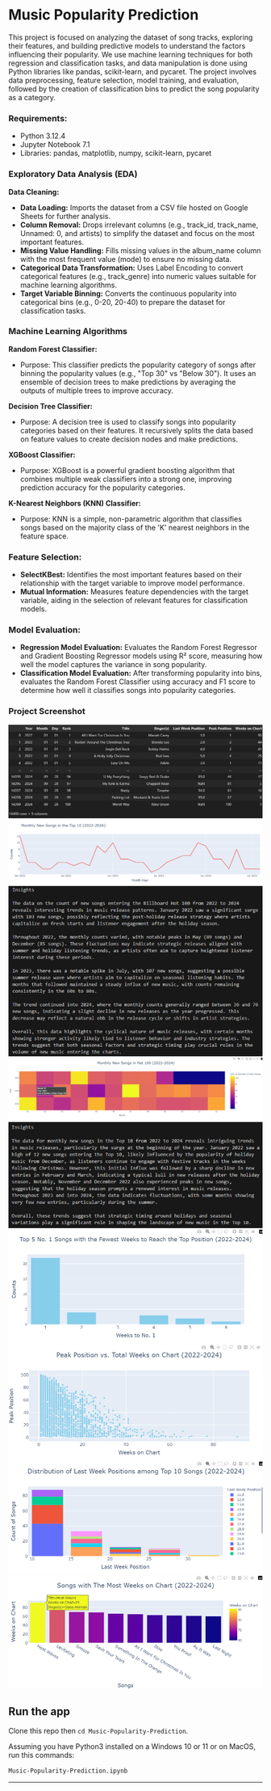 # Music Popularity Prediction

This project is focused on analyzing the dataset of song tracks, exploring their features, and building predictive models to understand the factors influencing their popularity. We use machine learning techniques for both regression and classification tasks, and data manipulation is done using Python libraries like pandas, scikit-learn, and pycaret. The project involves data preprocessing, feature selection, model training, and evaluation, followed by the creation of classification bins to predict the song popularity as a category.

### Requirements:
- Python 3.12.4
- Jupyter Notebook 7.1
- Libraries: pandas, matplotlib, numpy, scikit-learn, pycaret

### Exploratory Data Analysis (EDA)
**Data Cleaning:**
- **Data Loading:** Imports the dataset from a CSV file hosted on Google Sheets for further analysis.
- **Column Removal:** Drops irrelevant columns (e.g., track_id, track_name, Unnamed: 0, and artists) to simplify the dataset and focus on the most important features.
- **Missing Value Handling:** Fills missing values in the album_name column with the most frequent value (mode) to ensure no missing data.
- **Categorical Data Transformation:** Uses Label Encoding to convert categorical features (e.g., track_genre) into numeric values suitable for machine learning algorithms.
- **Target Variable Binning:** Converts the continuous popularity into categorical bins (e.g., 0-20, 20-40) to prepare the dataset for classification tasks.
  
### Machine Learning Algorithms
**Random Forest Classifier:**
- Purpose: This classifier predicts the popularity category of songs after binning the popularity values (e.g., "Top 30" vs "Below 30"). It uses an ensemble of decision trees to make predictions by averaging the outputs of multiple trees to improve accuracy.

**Decision Tree Classifier:**
- Purpose: A decision tree is used to classify songs into popularity categories based on their features. It recursively splits the data based on feature values to create decision nodes and make predictions.

**XGBoost Classifier:**
- Purpose: XGBoost is a powerful gradient boosting algorithm that combines multiple weak classifiers into a strong one, improving prediction accuracy for the popularity categories.

**K-Nearest Neighbors (KNN) Classifier:**
- Purpose: KNN is a simple, non-parametric algorithm that classifies songs based on the majority class of the 'K' nearest neighbors in the feature space.
  
### Feature Selection:
- **SelectKBest:** Identifies the most important features based on their relationship with the target variable to improve model performance.
- **Mutual Information:** Measures feature dependencies with the target variable, aiding in the selection of relevant features for classification models.

### Model Evaluation:
- **Regression Model Evaluation:** Evaluates the Random Forest Regressor and Gradient Boosting Regressor models using R² score, measuring how well the model captures the variance in song popularity.
- **Classification Model Evaluation:** After transforming popularity into bins, evaluates the Random Forest Classifier using accuracy and F1 score to determine how well it classifies songs into popularity categories.

### Project Screenshot
![Alt text](https://github.com/brianwpiano/billboard-hot100-analysis/blob/main/Screenshot%202024-10-02%20220651.png)
![Alt text](https://github.com/brianwpiano/Billboard-Hot100-Analysis/blob/main/Screenshot%202024-10-14%20120449.png)
![Alt text](https://github.com/brianwpiano/Billboard-Hot100-Analysis/blob/main/Screenshot%202024-10-14%20121207.png)
![Alt text](https://github.com/brianwpiano/billboard-hot100-analysis/blob/main/Screenshot%202024-10-02%20220435.png)
![Alt text](https://github.com/brianwpiano/Billboard-Hot100-Analysis/blob/main/Screenshot%202024-10-14%20120823.png)
![Alt text](https://github.com/brianwpiano/billboard-hot100-analysis/blob/main/Screenshot%202024-10-02%20220523.png)
![Alt text](https://github.com/brianwpiano/billboard-hot100-analysis/blob/main/Screenshot%202024-10-02%20220548.png)
![Alt text](https://github.com/brianwpiano/billboard-hot100-analysis/blob/main/Screenshot%202024-10-02%20220601.png)
![Alt text](https://github.com/brianwpiano/billboard-hot100-analysis/blob/main/Screenshot%202024-10-02%20220617.png)

## Run the app

Clone this repo then `cd Music-Popularity-Prediction`.

Assuming you have Python3 installed on a Windows 10 or 11 or on MacOS, run this commands:

``` bash
Music-Popularity-Prediction.ipynb
```

---
